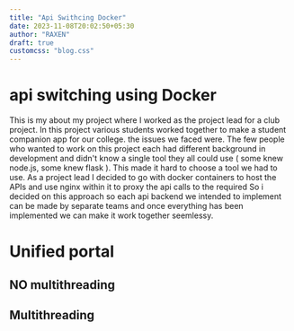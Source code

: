```yaml
---
title: "Api Swithcing Docker"
date: 2023-11-08T20:02:50+05:30
author: "RAXEN"
draft: true
customcss: "blog.css"
---
```


# api switching using Docker

This is my about my project where I worked as the project lead for a club project. In this project various students worked together to make a
student companion app for our college. the issues we faced were. The few people who wanted to work on this project each had different background in development
and didn't know a single tool they all could use ( some knew node.js, some knew flask ). This made it hard to choose a tool we had to use.
As a project lead I decided to go with docker containers to host the APIs and use nginx within it to proxy the api calls to the required
So i decided on this approach so each api backend we intended to implement can be made by separate teams and once everything has been implemented we can
make it work together seemlessy.

# Unified portal

## NO multithreading

## Multithreading
